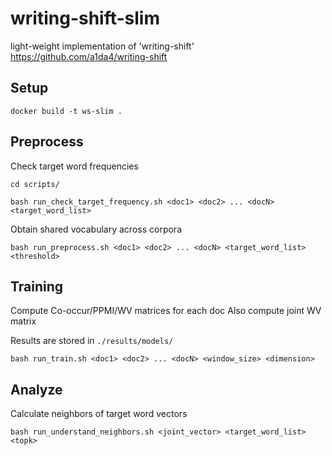 # writing-shift-slim
light-weight implementation of 'writing-shift' https://github.com/a1da4/writing-shift

## Setup
```
docker build -t ws-slim .
```

## Preprocess
Check target word frequencies
```
cd scripts/

bash run_check_target_frequency.sh <doc1> <doc2> ... <docN> <target_word_list>
```

Obtain shared vocabulary across corpora
```
bash run_preprocess.sh <doc1> <doc2> ... <docN> <target_word_list> <threshold>
```

## Training
Compute Co-occur/PPMI/WV matrices for each doc
Also compute joint WV matrix

Results are stored in `./results/models/`
```
bash run_train.sh <doc1> <doc2> ... <docN> <window_size> <dimension>
```

## Analyze
Calculate neighbors of target word vectors  

```
bash run_understand_neighbors.sh <joint_vector> <target_word_list> <topk>
```
